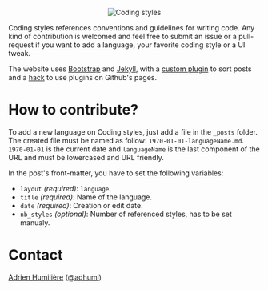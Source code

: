<p align="center" >
	<img src="https://raw.githubusercontent.com/codingstyles/codingstyles.github.io/source/codingstyles_logo.gif" alt="Coding styles" title="Coding styles">
</p>

Coding styles references conventions and guidelines for writing code. Any kind of contribution is welcomed and feel free to submit an issue or a pull-request if you want to add a language, your favorite coding style or a UI tweak.

The website uses [Bootstrap](http://getbootstrap.com) and [Jekyll](http://github.com/jekyll/jekyll), with a [custom plugin](http://stackoverflow.com/a/14427073/980240) to sort posts and a [hack](http://ixti.net/software/2013/01/28/using-jekyll-plugins-on-github-pages.html) to use plugins on Github's pages.

# How to contribute?
To add a new language on Coding styles, just add a file in the `_posts` folder. The created file must be named as follow: `1970-01-01-languageName.md`. `1970-01-01` is the current date and `languageName` is the last component of the URL and must be lowercased and URL friendly.

In the post's front-matter, you have to set the following variables:
- `layout` *(required)*: `language`.
- `title` *(required)*: Name of the language.
- `date` *(required)*: Creation or edit date.
- `nb_styles` *(optional)*: Number of referenced styles, has to be set manualy.

# Contact
[Adrien Humilière](http://github.com/adhumi) ([@adhumi](http://twitter.com/adhumi))
